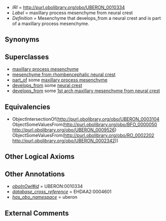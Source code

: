  * *IRI* = http://purl.obolibrary.org/obo/UBERON_0010334
 * *Label* = maxillary process mesenchyme from neural crest
 * *Definition* = Mesenchyme that develops_from a neural crest and is part of a maxillary process mesenchyme.

## Synonyms


## Superclasses

 * [maxillary process mesenchyme](../../UBERON/26/UBERON_0009526.md)
 * [mesenchyme from rhombencephalic neural crest](../../UBERON/58/UBERON_0010258.md)
 * [part_of](../../BFO/50/BFO_0000050.md) some [maxillary process mesenchyme](../../UBERON/26/UBERON_0009526.md)
 * [develops_from](../../RO/02/RO_0002202.md) some [neural crest](../../UBERON/42/UBERON_0002342.md)
 * [develops_from](../../RO/02/RO_0002202.md) some [1st arch maxillary mesenchyme from neural crest](../../UBERON/53/UBERON_0010253.md)

## Equivalencies

 * ObjectIntersectionOf(<http://purl.obolibrary.org/obo/UBERON_0003104> ObjectSomeValuesFrom(<http://purl.obolibrary.org/obo/BFO_0000050> <http://purl.obolibrary.org/obo/UBERON_0009526>) ObjectSomeValuesFrom(<http://purl.obolibrary.org/obo/RO_0002202> <http://purl.obolibrary.org/obo/UBERON_0002342>))

## Other Logical Axioms


## Other Annotations

 * *[oboInOwl#id](../../id/oboInOwl#id.md)* = UBERON:0010334
 * *[database_cross_reference](../../ef/oboInOwl#hasDbXref.md)* = EHDAA2:0004601
 * *[has_obo_namespace](../../ce/oboInOwl#hasOBONamespace.md)* = uberon

## External Comments

